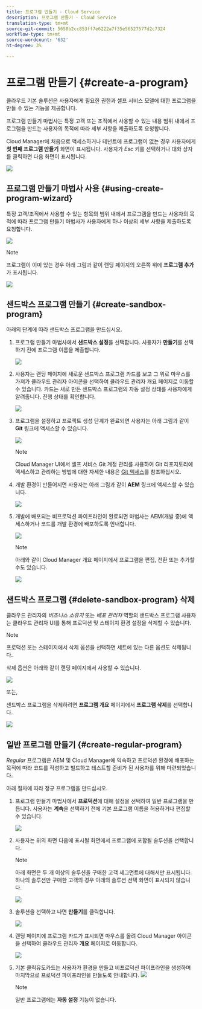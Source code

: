 ```yaml
---
title: 프로그램 만들기 - Cloud Service
description: 프로그램 만들기 - Cloud Service
translation-type: tm+mt
source-git-commit: 5658b2cc853ff7e6222a7f35e56527577d2c7324
workflow-type: tm+mt
source-wordcount: '632'
ht-degree: 3%

---
```



# 프로그램 만들기 {#create-a-program}

클라우드 기본 솔루션은 사용자에게 필요한 권한과 셀프 서비스 모델에 대한 프로그램을 만들 수 있는 기능을 제공합니다.

프로그램 만들기 마법사는 특정 고객 또는 조직에서 사용할 수 있는 내용 범위 내에서 프로그램을 만드는 사용자의 목적에 따라 세부 사항을 제출하도록 요청합니다.

Cloud Manager에 처음으로 액세스하거나 테넌트에 프로그램이 없는 경우 사용자에게 **첫 번째 프로그램 만들기** 화면이 표시됩니다. 사용자가 *Esc* 키를 선택하거나 대화 상자를 클릭하면 다음 화면이 표시됩니다.

![](assets/create-program1.png)


## 프로그램 만들기 마법사 사용 {#using-create-program-wizard}

특정 고객/조직에서 사용할 수 있는 항목의 범위 내에서 프로그램을 만드는 사용자의 목적에 따라 프로그램 만들기 마법사가 사용자에게 하나 이상의 세부 사항을 제출하도록 요청합니다.

![](assets/create-sandbox.png)

>[!NOTE]
>프로그램이 이미 있는 경우 아래 그림과 같이 랜딩 페이지의 오른쪽 위에 **프로그램 추가**&#x200B;가 표시됩니다.

![](assets/create-program-add.png)

## 샌드박스 프로그램 만들기 {#create-sandbox-program}

아래의 단계에 따라 샌드박스 프로그램을 만드십시오.

1. 프로그램 만들기 마법사에서 **샌드박스 설정**&#x200B;을 선택합니다. 사용자가 **만들기**&#x200B;를 선택하기 전에 프로그램 이름을 제출합니다.

   ![](assets/create-sandbox.png)

1. 사용자는 랜딩 페이지에 새로운 샌드박스 프로그램 카드를 보고 그 위로 마우스를 가져가 클라우드 관리자 아이콘을 선택하여 클라우드 관리자 개요 페이지로 이동할 수 있습니다. 카드는 새로 만든 샌드박스 프로그램의 자동 설정 상태를 사용자에게 알려줍니다. 진행 상태를 확인합니다.

   ![](assets/program-create-setupdemo2.png)

1. 프로그램을 설정하고 프로젝트 생성 단계가 완료되면 사용자는 아래 그림과 같이 **Git** 링크에 액세스할 수 있습니다.

   ![](assets/create-program4.png)

   >[!NOTE]
   >
   >Cloud Manager UI에서 셀프 서비스 Git 계정 관리를 사용하여 Git 리포지토리에 액세스하고 관리하는 방법에 대한 자세한 내용은 [Git 액세스](/help/implementing/cloud-manager/accessing-git.md)를 참조하십시오.


1. 개발 환경이 만들어지면 사용자는 아래 그림과 같이 **AEM** 링크에 액세스할 수 있습니다.

   ![](assets/create-program-5.png)

1. 개발에 배포되는 비프로덕션 파이프라인이 완료되면 마법사는 AEM(개발 중)에 액세스하거나 코드를 개발 환경에 배포하도록 안내합니다.

   ![](assets/create-program-setup-deploy.png)

   >[!NOTE]
   >아래와 같이 Cloud Manager 개요 페이지에서 프로그램을 편집, 전환 또는 추가할 수도 있습니다.

   ![](assets/create-program-a1.png)

## 샌드박스 프로그램 {#delete-sandbox-program} 삭제

클라우드 관리자의 *비즈니스 소유자* 또는 *배포 관리자* 역할의 샌드박스 프로그램 사용자는 클라우드 관리자 UI를 통해 프로덕션 및 스테이지 환경 설정을 삭제할 수 있습니다.

>[!NOTE]
>프로덕션 또는 스테이지에서 삭제 옵션을 선택하면 세트에 있는 다른 옵션도 삭제됩니다.

삭제 옵션은 아래와 같이 랜딩 페이지에서 사용할 수 있습니다.

![](assets/delete-sandbox1.png)

또는,

샌드박스 프로그램을 삭제하려면 **프로그램 개요** 페이지에서 **프로그램 삭제**&#x200B;를 선택합니다.

![](assets/delete-sandbox2.png)


## 일반 프로그램 만들기 {#create-regular-program}

*Regular* 프로그램은 AEM 및 Cloud Manager에 익숙하고 프로덕션 환경에 배포하는 목적에 따라 코드를 작성하고 빌드하고 테스트할 준비가 된 사용자를 위해 마련되었습니다.

아래 절차에 따라 정규 프로그램을 만드십시오.

1. 프로그램 만들기 마법사에서 **프로덕션**&#x200B;에 대해 설정을 선택하여 일반 프로그램을 만듭니다. 사용자는 **계속**&#x200B;을 선택하기 전에 기본 프로그램 이름을 허용하거나 편집할 수 있습니다.

   ![](assets/create-prod1.png)

1. 사용자는 위의 화면 다음에 표시될 화면에서 프로그램에 포함될 솔루션을 선택합니다.



   >[!NOTE]
   >
   >아래 화면은 두 개 이상의 솔루션을 구매한 고객 세그먼트에 대해서만 표시됩니다. 하나의 솔루션만 구매한 고객의 경우 아래의 솔루션 선택 화면이 표시되지 않습니다.

   ![](assets/set-up-prod2.png)

1. 솔루션을 선택하고 나면 **만들기**&#x200B;를 클릭합니다.

   ![](assets/set-up-prod3.png)

1. 랜딩 페이지에 프로그램 카드가 표시되면 마우스를 올려 Cloud Manager 아이콘을 선택하여 클라우드 관리자 **개요** 페이지로 이동합니다.

   ![](assets/set-up-prod4.png)

1. 기본 클릭유도카드는 사용자가 환경을 만들고 비프로덕션 파이프라인을 생성하며 마지막으로 프로덕션 파이프라인을 만들도록 안내합니다.
   ![](assets/set-up-prod5.png)


   >[!NOTE]
   >
   >일반 프로그램에는 **자동 설정** 기능이 없습니다.





